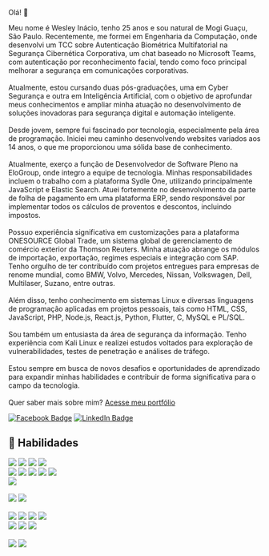 Olá! 👋

Meu nome é Wesley Inácio, tenho 25 anos e sou natural de Mogi Guaçu, São Paulo. Recentemente, me formei em Engenharia da Computação, onde desenvolvi um TCC sobre Autenticação Biométrica Multifatorial na Segurança Cibernética Corporativa, um chat baseado no Microsoft Teams, com autenticação por reconhecimento facial, tendo como foco principal melhorar a segurança em comunicações corporativas.
<br><br>
Atualmente, estou cursando duas pós-graduações, uma em Cyber Segurança e outra em Inteligência Artificial, com o objetivo de aprofundar meus conhecimentos e ampliar minha atuação no desenvolvimento de soluções inovadoras para segurança digital e automação inteligente.
<br><br>
Desde jovem, sempre fui fascinado por tecnologia, especialmente pela área de programação. Iniciei meu caminho desenvolvendo websites variados aos 14 anos, o que me proporcionou uma sólida base de conhecimento.
<br><br>
Atualmente, exerço a função de Desenvolvedor de Software Pleno na EloGroup, onde integro a equipe de tecnologia. Minhas responsabilidades incluem o trabalho com a plataforma Sydle One, utilizando principalmente JavaScript e Elastic Search. Atuei fortemente no desenvolvimento da parte de folha de pagamento em uma plataforma ERP, sendo responsável por implementar todos os cálculos de proventos e descontos, incluindo impostos.
<br><br>
Possuo experiência significativa em customizações para a plataforma ONESOURCE Global Trade, um sistema global de gerenciamento de comércio exterior da Thomson Reuters. Minha atuação abrange os módulos de importação, exportação, regimes especiais e integração com SAP. Tenho orgulho de ter contribuído com projetos entregues para empresas de renome mundial, como BMW, Volvo, Mercedes, Nissan, Volkswagen, Dell, Multilaser, Suzano, entre outras.
<br><br>
Além disso, tenho conhecimento em sistemas Linux e diversas linguagens de programação aplicadas em projetos pessoais, tais como HTML, CSS, JavaScript, PHP, Node.js, React.js, Python, Flutter, C, MySQL e PL/SQL.
<br><br>
Sou também um entusiasta da área de segurança da informação. Tenho experiência com Kali Linux e realizei estudos voltados para exploração de vulnerabilidades, testes de penetração e análises de tráfego.
<br><br>
Estou sempre em busca de novos desafios e oportunidades de aprendizado para expandir minhas habilidades e contribuir de forma significativa para o campo da tecnologia.
<br><br>
Quer saber mais sobre mim? [Acesse meu portfólio](https://wesleyinacio.dev/)

[![Facebook Badge](https://img.shields.io/badge/Facebook-Profile-informational?style=flat&logo=facebook&logoColor=white&color=1CA2F1)](https://facebook.com/wesley.inac/)
[![LinkedIn Badge](https://img.shields.io/badge/LinkedIn-Profile-informational?style=flat&logo=linkedin&logoColor=white&color=0D76A8)](https://www.linkedin.com/in/wesleyinacio/)

## 💼 Habilidades

![](https://img.shields.io/badge/Code-Node-informational?style=flat&logo=node&logoColor=white&color=3c873a)
![](https://img.shields.io/badge/Code-React-informational?style=flat&logo=react&logoColor=white&color=61dbfb)
![](https://img.shields.io/badge/Code-Angular-informational?style=flat&logo=angular&logoColor=white&color=c3002f)
![](https://img.shields.io/badge/Code-JavaScript-informational?style=flat&logo=JavaScript&logoColor=white&color=f7e018)
<br>
![](https://img.shields.io/badge/Code-PHP-informational?style=flat&logo=php&logoColor=white&color=787cb4)
![](https://img.shields.io/badge/Code-Python-informational?style=flat&logo=python&logoColor=white&color=3271a1)
![](https://img.shields.io/badge/Code-Java-informational?style=flat&logo=Java&logoColor=white&color=f89917)
![](https://img.shields.io/badge/Code-C-informational?style=flat&logo=c&logoColor=white&color=004283)
![](https://img.shields.io/badge/Code-Centura-informational?style=flat&logo=centura&logoColor=white&color=24687b)
<br>
![](https://img.shields.io/badge/Style-CSS-informational?style=flat&logo=css3&logoColor=white&color=264de4)
<br>
<br>
![](https://img.shields.io/badge/Code-MySQL-informational?style=flat&logo=MySQL&logoColor=white&color=224e68)
![](https://img.shields.io/badge/Code-PLSQL-informational?style=flat&logo=PLSQL&logoColor=white&color=bc2c61)
<br>
<br>
![](https://img.shields.io/badge/Tools-Linux-informational?style=flat&logo=linux&logoColor=white&color=2456a6)
![](https://img.shields.io/badge/Tools-NGINX-informational?style=flat&logo=nginx&logoColor=white&color=009639)
![](https://img.shields.io/badge/Tools-Apache-informational?style=flat&logo=apacha&logoColor=white&color=c81a35)
![](https://img.shields.io/badge/Tools-NPM-informational?style=flat&logo=npm&logoColor=white&color=cc3534)
<br>
![](https://img.shields.io/badge/Tools-GitHub-informational?style=flat&logo=GitHub&logoColor=white&color=222222)
![](https://img.shields.io/badge/Tools-GitLab-informational?style=flat&logo=GitLab&logoColor=white&color=e24329)
![](https://img.shields.io/badge/Tools-Jira-informational?style=flat&logo=Jira-Software&logoColor=white&color=2684ff)
<br>
<br>
![](https://img.shields.io/badge/Tools-Photoshop-informational?style=flat&logo=Adobe-Photoshop&logoColor=white&color=001e36)
![](https://img.shields.io/badge/Tools-CorelDraw-informational?style=flat&logo=coreldraw&logoColor=white&color=5faa44)
